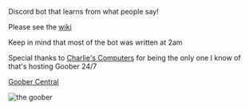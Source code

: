 Discord bot that learns from what people say!

Please see the [wiki](https://wiki.goober.whatdidyouexpect.eu)

Keep in mind that most of the bot was written at 2am


Special thanks to [Charlie's Computers](https://github.com/PowerPCFan) for being the only one I know of that's hosting Goober 24/7

[Goober Central](https://github.com/whatdidyouexpect/goober-central)

![the goober](https://goober.whatdidyouexpect.eu/imgs/goobs/goobs.png)


